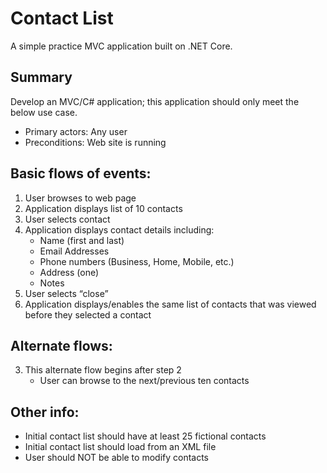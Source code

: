 # Contact List
A simple practice MVC application built on .NET Core.

## Summary
Develop an MVC/C# application; this application should only meet the below use case.

 - Primary actors: Any user
 - Preconditions:  Web site is running

## Basic flows of events:
 1. User browses to web page
 2. Application displays list of 10 contacts
 3. User selects contact
 4. Application displays contact details including:
    - Name (first and last)
    - Email Addresses 
    - Phone numbers (Business, Home, Mobile, etc.)
    - Address (one)
    - Notes
 5. User selects “close”
 6. Application displays/enables the same list of contacts that was viewed before they selected a contact

## Alternate flows:
 3. This alternate flow begins after step 2
    - User can browse to the next/previous ten contacts

## Other info:
 - Initial contact list should have at least 25 fictional contacts 
 - Initial contact list should load from an XML file
 - User should NOT be able to modify contacts